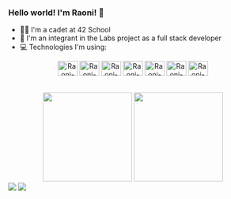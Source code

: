 ### Hello world! I'm Raoni! 👋

- 👨‍🚀 I'm a cadet at 42 School
- 🥼 I'm an integrant in the Labs project as a full stack developer
- 💻 Technologies I'm using:
<div align="center">
  <img align="center" alt="Raoni-C" height="30" width="40" src="https://cdn.jsdelivr.net/gh/devicons/devicon/icons/c/c-original.svg">
  <img align="center" alt="Raoni-C" height="30" width="40" src="https://cdn.jsdelivr.net/gh/devicons/devicon/icons/cplusplus/cplusplus-original.svg">
  <img align="center" alt="Raoni-Bash" height="30" width="40" src="https://cdn.jsdelivr.net/gh/devicons/devicon/icons/bash/bash-original.svg">
  <img align="center" alt="Raoni-Java" height="30" width="40" src="https://cdn.jsdelivr.net/gh/devicons/devicon/icons/java/java-original.svg">
  <img align="center" alt="Raoni-Spring" height="30" width="40" src="https://cdn.jsdelivr.net/gh/devicons/devicon/icons/spring/spring-original.svg">
  <img align="center" alt="Raoni-Postgres" height="30" width="40" src="https://cdn.jsdelivr.net/gh/devicons/devicon/icons/postgresql/postgresql-original.svg">
  <img align="center" alt="Raoni-Docker" height="30" width="40" src="https://cdn.jsdelivr.net/gh/devicons/devicon/icons/docker/docker-original.svg">
</div>
<br><br>
<div align="center">
  <a href="https://github.com/LacrouxRaoni"></a>
  <img height="180em" src="https://github-readme-stats.vercel.app/api?username=lacrouxraoni&show_icons=true&theme=dracula&include_all_commits=true&count_private=true"/>
  <img height="180em" src="https://github-readme-stats.vercel.app/api/top-langs/?username=lacrouxraoni&layout=compact&langs_count=7&theme=dracula"/>
</div>
<div>
  <a href = "mailto:raoni.lacroux@gmail.com"><img src="https://img.shields.io/badge/-Gmail-%23333?style=for-the-badge&logo=gmail&logoColor=white" target="_blank"></a>
  <a href="https://www.linkedin.com/in/raonilacroux/" target="_blank"><img src="https://img.shields.io/badge/-LinkedIn-%230077B5?style=for-the-badge&logo=linkedin&logoColor=white" target="_blank"></a> 
</div>

